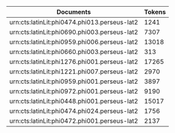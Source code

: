 | Documents                                                        | Tokens     |
| --                                                               | --         |
| urn:cts:latinLit:phi0474.phi013.perseus-lat2                     | 1241       |
| urn:cts:latinLit:phi0690.phi003.perseus-lat2                     | 7307       |
| urn:cts:latinLit:phi0959.phi006.perseus-lat2                     | 13018      |
| urn:cts:latinLit:phi0660.phi003.perseus-lat2                     | 313        |
| urn:cts:latinLit:phi1276.phi001.perseus-lat2                     | 17265      |
| urn:cts:latinLit:phi1221.phi007.perseus-lat2                     | 2970       |
| urn:cts:latinLit:phi0959.phi001.perseus-lat2                     | 3897       |
| urn:cts:latinLit:phi0972.phi001.perseus-lat2                     | 9190       |
| urn:cts:latinLit:phi0448.phi001.perseus-lat2                     | 15017      |
| urn:cts:latinLit:phi0474.phi024.perseus-lat2                     | 1756       |
| urn:cts:latinLit:phi0472.phi001.perseus-lat2                     | 2137       |
